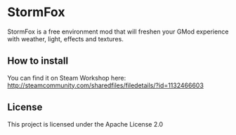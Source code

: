 # StormFox
StormFox is a free environment mod that will freshen your GMod experience with weather, light, effects and textures.

## How to install
You can find it on Steam Workshop here: http://steamcommunity.com/sharedfiles/filedetails/?id=1132466603

## License

This project is licensed under the Apache License 2.0
